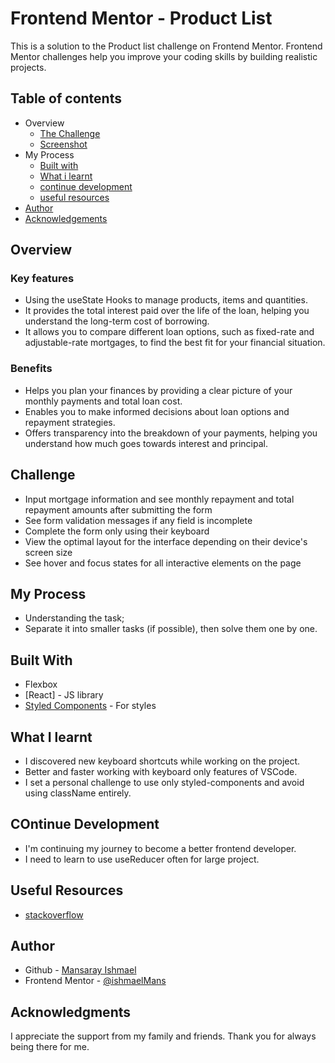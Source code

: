 # Frontend Mentor - Product List

This is a solution to the Product list challenge on Frontend Mentor. Frontend Mentor challenges help you improve your coding skills by building realistic projects.

## Table of contents

- Overview
  - [The Challenge](#the-challenge)
  - [Screenshot](#screenshoot)
- My Process
  - [Built with](#built-with)
  - [What i learnt](#what-i-learnt)
  - [continue development](#continue-development)
  - [useful resources](#useful-resources)
- [Author](#author)
- [Acknowledgements](acknowledgements)

## Overview

### Key features

- Using the useState Hooks to manage products, items and quantities.
- It provides the total interest paid over the life of the loan, helping you understand the long-term cost of borrowing.
- It allows you to compare different loan options, such as fixed-rate and adjustable-rate mortgages, to find the best fit for your financial situation.

### Benefits

- Helps you plan your finances by providing a clear picture of your monthly payments and total loan cost.
- Enables you to make informed decisions about loan options and repayment strategies.
- Offers transparency into the breakdown of your payments, helping you understand how much goes towards interest and principal.

## Challenge

- Input mortgage information and see monthly repayment and total repayment amounts after submitting the form
- See form validation messages if any field is incomplete
- Complete the form only using their keyboard
- View the optimal layout for the interface depending on their device's screen size
- See hover and focus states for all interactive elements on the page

## My Process

- Understanding the task;
- Separate it into smaller tasks (if possible), then solve them one by one.

## Built With

- Flexbox
- [React] - JS library
- [Styled Components](https://styled-components.com/) - For styles

## What I learnt

- I discovered new keyboard shortcuts while working on the project.
- Better and faster working with keyboard only features of VSCode.
- I set a personal challenge to use only styled-components and avoid using className entirely.

## COntinue Development

- I'm continuing my journey to become a better frontend developer.
- I need to learn to use useReducer often for large project.

## Useful Resources

- [stackoverflow](https://stackoverflow.com/)

## Author

- Github - [Mansaray Ishmael](https://github.com/ishmaelMans)
- Frontend Mentor - [@ishmaelMans](https://www.frontendmentor.io/profile/ishmaelMans)

## Acknowledgments

I appreciate the support from my family and friends. Thank you for always being there for me.
